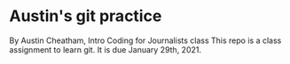 # Austin's git practice
By Austin Cheatham, Intro Coding for Journalists class
This repo is a class assignment to learn git. It is due January 29th, 2021. 